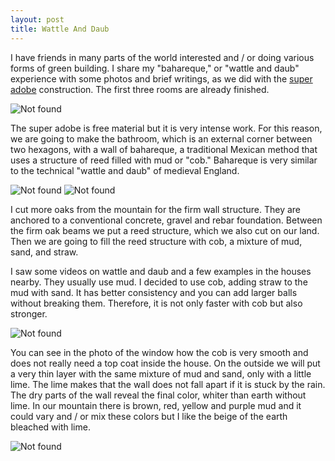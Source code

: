 ```yaml
---
layout: post
title: Wattle And Daub
---
```

I have friends in many parts of the world interested and / or doing various forms of green building. I share my "bahareque," or "wattle and daub" experience with some photos and brief writings, as we did with the [super adobe](https://workdrive.zoho.com/file/plethb2e76e7743dd4733b026214f95b6ced8) construction. The first three rooms are already finished.
   
<img src="{{ 'assets/img/casa.jpg' | relative_url }}" alt="Not found" /> 
  
The super adobe is free material but it is very intense work. For this reason, we are going to make the bathroom, which is an external corner between two hexagons, with a wall of bahareque, a traditional Mexican method that uses a structure of reed filled with mud or "cob."  Bahareque is very similar to the technical "wattle and daub" of medieval England.  

<img src="{{ 'assets/img/wall.jpg' | relative_url }}" alt="Not found" />

<img src="{{ 'assets/img/wall1.jpg' | relative_url }}" alt="Not found" />

I cut more oaks from the mountain for the firm wall structure. They are anchored to a conventional concrete, gravel and rebar foundation. Between the firm oak beams we put a reed structure, which we also cut on our land. Then we are going to fill the reed structure with cob, a mixture of mud, sand, and straw.  
    
I saw some videos on wattle and daub and a few examples in the houses nearby. They usually use mud. I decided to use cob, adding straw to the mud with sand. It has better consistency and you can add larger balls without breaking them. Therefore, it is not only faster with cob but also stronger.  

<img src="{{ 'assets/img/wall2.jpg' | relative_url }}" alt="Not found" />
   
You can see in the photo of the window how the cob is very smooth and does not really need a top coat inside the house. On the outside we will put a very thin layer with the same mixture of mud and sand, only with a little lime. The lime makes that the wall does not fall apart if it is stuck by the rain. The dry parts of the wall reveal the final color, whiter than earth without lime. In our mountain there is brown, red, yellow and purple mud and it could vary and / or mix these colors but I like the beige of the earth bleached with lime.

<img src="{{ 'assets/img/wall3.jpg' | relative_url }}" alt="Not found" />
